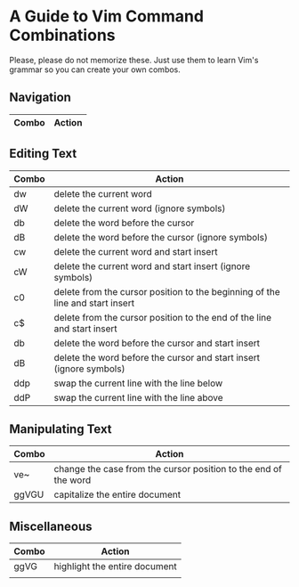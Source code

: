 # A Guide to Vim Command Combinations
Please, please do not memorize these. Just use them to learn Vim's grammar so you can create your own combos.

## Navigation
| Combo | Action |
| ----- | ------ |

## Editing Text
| Combo | Action |
| ----- | ------ |
| dw | delete the current word |
| dW | delete the current word (ignore symbols) |
| db | delete the word before the cursor |
| dB | delete the word before the cursor (ignore symbols) |
| cw | delete the current word and start insert |
| cW | delete the current word and start insert (ignore symbols) |
| c0 | delete from the cursor position to the beginning of the line and start insert |
| c$ | delete from the cursor position to the end of the line and start insert |
| db | delete the word before the cursor and start insert |
| dB | delete the word before the cursor and start insert (ignore symbols) |
| ddp | swap the current line with the line below |
| ddP | swap the current line with the line above | 

## Manipulating Text
| Combo | Action |
| ----- | ------ |
| ve~ | change the case from the cursor position to the end of the word |
| ggVGU | capitalize the entire document |

## Miscellaneous 
| Combo | Action |
| ----- | ------ |
| ggVG | highlight the entire document |
|  |  |
